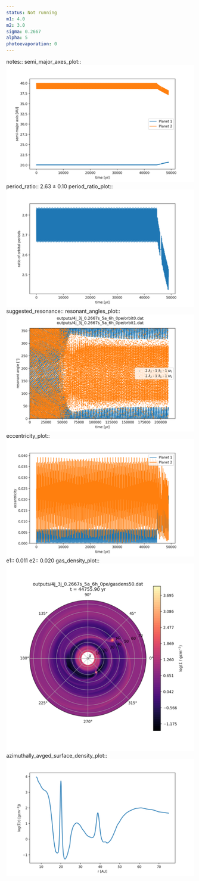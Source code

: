 ```yaml
---
status: Not running
m1: 4.0
m2: 3.0
sigma: 0.2667
alpha: 5
photoevaporation: 0
---
```


notes::
semi_major_axes_plot:: ![semi_major_axes_4j_3j_0.2667s_5a_6h_0pe.png](plots/semi_major_axes/semi_major_axes_4j_3j_0.2667s_5a_6h_0pe.png)
period_ratio:: 2.63 ± 0.10
period_ratio_plot:: ![period_ratio_4j_3j_0.2667s_5a_6h_0pe.png](plots/period_ratio/period_ratio_4j_3j_0.2667s_5a_6h_0pe.png)
suggested_resonance:: 
resonant_angles_plot:: ![resonant_angles_4j_3j_0.2667s_5a_6h_0pe.png](plots/resonant_angles/resonant_angles_4j_3j_0.2667s_5a_6h_0pe.png)
eccentricity_plot:: ![eccentricity_4j_3j_0.2667s_5a_6h_0pe.png](plots/eccentricity/eccentricity_4j_3j_0.2667s_5a_6h_0pe.png)
e1:: 0.011
e2:: 0.020
gas_density_plot:: ![gas_density_4j_3j_0.2667s_5a_6h_0pe.png](plots/gas_density/gas_density_4j_3j_0.2667s_5a_6h_0pe.png)
azimuthally_avged_surface_density_plot:: ![azimuthally_avged_surface_density_4j_3j_0.2667s_5a_6h_0pe.png](plots/azimuthally_avged_surface_density/azimuthally_avged_surface_density_4j_3j_0.2667s_5a_6h_0pe.png)
